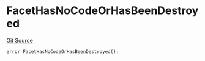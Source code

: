 # FacetHasNoCodeOrHasBeenDestroyed
[Git Source](https://github.com/thrackle-io/aquifi-rules-v1/blob/268b521956cf89a918ed12522e8182d2df0cd3b2/src/protocol/economic/ruleProcessor/RuleProcessorDiamond.sol)


```solidity
error FacetHasNoCodeOrHasBeenDestroyed();
```

